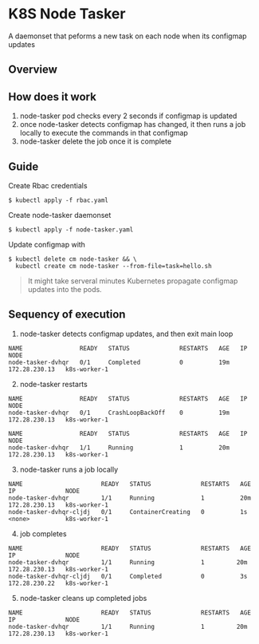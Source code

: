 # K8S Node Tasker
A daemonset that peforms a new task on each node when its configmap updates

## Overview

## How does it work
1. node-tasker pod checks every 2 seconds if configmap is updated
1. once node-tasker detects configmap has changed, it then runs a job locally to execute the commands in that configmap
1. node-tasker delete the job once it is complete

## Guide
Create Rbac credentials
```
$ kubectl apply -f rbac.yaml
```
Create node-tasker daemonset
```
$ kubectl apply -f node-tasker.yaml
```
Update configmap with
```
$ kubectl delete cm node-tasker && \
  kubectl create cm node-tasker --from-file=task=hello.sh
```
> It might take serveral minutes Kubernetes propagate configmap updates into the pods. 

## Sequency of execution

1. node-tasker detects configmap updates, and then exit main loop

```
NAME                READY   STATUS              RESTARTS   AGE   IP              NODE
node-tasker-dvhqr   0/1     Completed           0          19m   172.28.230.13   k8s-worker-1
```

2. node-tasker restarts
```
NAME                READY   STATUS              RESTARTS   AGE   IP              NODE
node-tasker-dvhqr   0/1     CrashLoopBackOff    0          19m   172.28.230.13   k8s-worker-1

NAME                READY   STATUS              RESTARTS   AGE   IP              NODE
node-tasker-dvhqr   1/1     Running             1          20m   172.28.230.13   k8s-worker-1
```

3. node-tasker runs a job locally
```
NAME                      READY   STATUS              RESTARTS   AGE   IP              NODE
node-tasker-dvhqr         1/1     Running             1          20m   172.28.230.13   k8s-worker-1
node-tasker-dvhqr-cljdj   0/1     ContainerCreating   0          1s    <none>          k8s-worker-1
```

4. job completes
```
NAME                      READY   STATUS              RESTARTS   AGE   IP              NODE
node-tasker-dvhqr         1/1     Running             1         20m   172.28.230.13   k8s-worker-1
node-tasker-dvhqr-cljdj   0/1     Completed           0          3s    172.28.230.22   k8s-worker-1
```

5. node-tasker cleans up completed jobs
```
NAME                      READY   STATUS              RESTARTS   AGE   IP              NODE
node-tasker-dvhqr         1/1     Running             1         20m   172.28.230.13   k8s-worker-1
```
